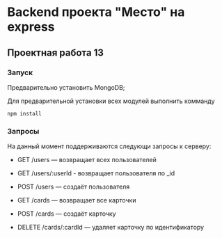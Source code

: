 # Backend проекта "Место" на express

## Проектная работа 13

### Запуск

Предварительно установить MongoDB;

Для предварительной установки всех модулей выполнить комманду
```
npm install
```
### Запросы
На данный момент поддерживаются следующи запросы к серверу:
* GET /users — возвращает всех пользователей
* GET /users/:userId - возвращает пользователя по _id
* POST /users — создаёт пользователя

* GET /cards — возвращает все карточки
* POST /cards — создаёт карточку
* DELETE /cards/:cardId — удаляет карточку по идентификатору